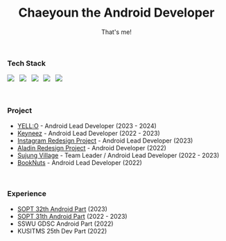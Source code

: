 <h1 align=center><b>Chaeyoun the Android Developer</b></h1>
<p align=center>
  That's me!
</p>
<br>

### Tech Stack
<p align=left>
  <img src="https://img.shields.io/badge/Android-3DDC84?style=flat-square&logo=Android&logoColor=white"/></a> &nbsp
  <img src="https://img.shields.io/badge/Kotlin-0095D5?style=flat-square&logo=Kotlin&logoColor=white"/></a> &nbsp
  <img src="https://img.shields.io/badge/Jetpack%20Compose-4285F4?style=flat-square&logo=Jetpack%20Compose&logoColor=white"/></a> &nbsp
  <img src="https://img.shields.io/badge/Java-007396?style=flat-square&logo=OpenJdk&logoColor=white"/></a> &nbsp 
  <img src="https://img.shields.io/badge/Git-f05030?style=flat-square&logo=Git&logoColor=white"/></a> &nbsp
</p>
<br>

### Project
- [YELL:O](https://github.com/team-yello/YELLO-Android) - Android Lead Developer (2023 - 2024)
- [Keyneez](https://github.com/Keyneez/Keyneez-AOS) - Android Lead Developer (2022 - 2023)
- [Instagram Redesign Project](https://github.com/CDS-Mobile1/CDS-Instagram-Android) - Android Lead Developer (2023)
- [Aladin Redesign Project](https://github.com/SOPT-TEAM6-Aladin/Aladin-AOS) - Android Developer (2022)
- [Sujung Village](https://github.com/SujungVillage/SujungVillage-User-Android) - Team Leader / Android Lead Developer (2022 - 2023)
- [BookNuts](https://github.com/Book-Nuts/booknuts-frontend) - Android Lead Developer (2022)
<br>

### Experience
- [SOPT 32th Android Part](https://github.com/GO-SOPT-ANDROID/chaeyeon-jeon) (2023)
- [SOPT 31th Android Part](https://github.com/IN-SOPT-ANDROID/chaeyeon-jeon) (2022 - 2023)
- SSWU GDSC Android Part (2022)
- KUSITMS 25th Dev Part (2022)

<!-- Solved.ac Stats : 플레 되찾고 돌아온다
<div align=center><img src="http://mazassumnida.wtf/api/v2/generate_badge?boj=c10ud"></div>
<br></br>
-->

<!-- Github Readme Stats
<div align=center>
  <img src="https://github-readme-stats.vercel.app/api?username=b1urrrr&show_icons=true">
</div>
-->

<!--
**b1urrrr/b1urrrr** is a ✨ _special_ ✨ repository because its `README.md` (this file) appears on your GitHub profile.

Here are some ideas to get you started:

- 🔭 I’m currently working on ...
- 🌱 I’m currently learning ...
- 👯 I’m looking to collaborate on ...
- 🤔 I’m looking for help with ...
- 💬 Ask me about ...
- 📫 How to reach me: ...
- 😄 Pronouns: ...
- ⚡ Fun fact: ...
-->
